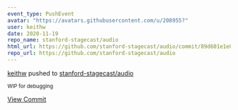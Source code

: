```yaml
---
event_type: PushEvent
avatar: "https://avatars.githubusercontent.com/u/208955?"
user: keithw
date: 2020-11-19
repo_name: stanford-stagecast/audio
html_url: https://github.com/stanford-stagecast/audio/commit/89d601e1e8693241f47882849112e3505a7dff09
repo_url: https://github.com/stanford-stagecast/audio
---
```


<a href='https://github.com/keithw' target='_blank'>keithw</a> pushed to <a href='https://github.com/stanford-stagecast/audio' target='_blank'>stanford-stagecast/audio</a>

<small>WIP for debugging</small>

<a href='https://github.com/stanford-stagecast/audio/commit/89d601e1e8693241f47882849112e3505a7dff09' target='_blank'>View Commit</a>